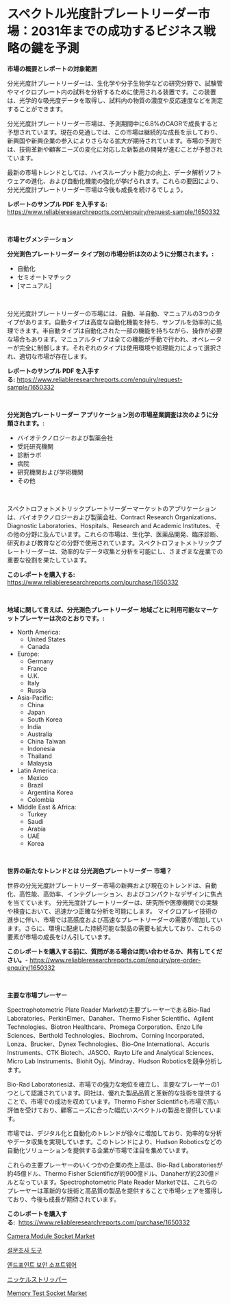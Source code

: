 <p><h1>スペクトル光度計プレートリーダー市場：2031年までの成功するビジネス戦略の鍵を予測</h1></p><p><strong>市場の概要とレポートの対象範囲</strong></p>
<p><p>分光光度計プレートリーダーは、生化学や分子生物学などの研究分野で、試験管やマイクロプレート内の試料を分析するために使用される装置です。この装置は、光学的な吸光度データを取得し、試料内の物質の濃度や反応速度などを測定することができます。</p><p>分光光度計プレートリーダー市場は、予測期間中に6.8%のCAGRで成長すると予想されています。現在の見通しでは、この市場は継続的な成長を示しており、新興国や新興企業の参入によりさらなる拡大が期待されています。市場の予測では、技術革新や顧客ニーズの変化に対応した新製品の開発が進むことが予想されています。</p><p>最新の市場トレンドとしては、ハイスループット能力の向上、データ解析ソフトウェアの進化、および自動化機能の強化が挙げられます。これらの要因により、分光光度計プレートリーダー市場は今後も成長を続けるでしょう。</p></p>
<p><strong>レポートのサンプル PDF を入手する:</strong> <a href="https://www.reliableresearchreports.com/enquiry/request-sample/1650332">https://www.reliableresearchreports.com/enquiry/request-sample/1650332</a></p>
<p>&nbsp;</p>
<p><strong>市場セグメンテーション</strong></p>
<p><strong>分光測色プレートリーダー タイプ別の市場分析は次のように分類されます。:</strong></p>
<p><ul><li>自動化</li><li>セミオートマチック</li><li>[マニュアル]</li></ul></p>
<p>&nbsp;</p>
<p><p>分光光度計プレートリーダーの市場には、自動、半自動、マニュアルの3つのタイプがあります。自動タイプは高度な自動化機能を持ち、サンプルを効率的に処理できます。半自動タイプは自動化された一部の機能を持ちながら、操作が必要な場合もあります。マニュアルタイプは全ての機能が手動で行われ、オペレーターが完全に制御します。それぞれのタイプは使用環境や処理能力によって選択され、適切な市場が存在します。</p></p>
<p><strong>レポートのサンプル PDF を入手する:</strong>&nbsp;<a href="https://www.reliableresearchreports.com/enquiry/request-sample/1650332">https://www.reliableresearchreports.com/enquiry/request-sample/1650332</a></p>
<p>&nbsp;</p>
<p><strong> 分光測色プレートリーダー アプリケーション別の市場産業調査は次のように分類されます。:</strong></p>
<p><ul><li>バイオテクノロジーおよび製薬会社</li><li>受託研究機関</li><li>診断ラボ</li><li>病院</li><li>研究機関および学術機関</li><li>その他</li></ul></p>
<p>&nbsp;</p>
<p><p>スペクトロフォトメトリックプレートリーダーマーケットのアプリケーションは、バイオテクノロジーおよび製薬会社、Contract Research Organizations、Diagnostic Laboratories、Hospitals、Research and Academic Institutes、その他の分野に及んでいます。これらの市場は、生化学、医薬品開発、臨床診断、研究および教育などの分野で使用されています。スペクトロフォトメトリックプレートリーダーは、効率的なデータ収集と分析を可能にし、さまざまな産業での重要な役割を果たしています。</p></p>
<p><strong>このレポートを購入する:</strong>&nbsp; <a href="https://www.reliableresearchreports.com/purchase/1650332">https://www.reliableresearchreports.com/purchase/1650332</a></p>
<p>&nbsp;</p>
<p><strong>地域に関して言えば、分光測色プレートリーダー 地域ごとに利用可能なマーケットプレーヤーは次のとおりです。:</strong></p>
<p><ul>
    <li>
        North America:
        <ul>
            <li>United States</li>
            <li>Canada</li>
        </ul>
    </li>
    <li>
        Europe:
        <ul>
            <li>Germany</li>
            <li>France</li>
            <li>U.K.</li>
            <li>Italy</li>
            <li>Russia</li>
        </ul>
    </li>
    <li>
        Asia-Pacific:
        <ul>
            <li>China</li>
            <li>Japan</li>
            <li>South Korea</li>
            <li>India</li>
            <li>Australia</li>
            <li>China Taiwan</li>
            <li>Indonesia</li>
            <li>Thailand</li>
            <li>Malaysia</li>
        </ul>
    </li>
    <li>
        Latin America:
        <ul>
            <li>Mexico</li>
            <li>Brazil</li>
            <li>Argentina Korea</li>
            <li>Colombia</li>
        </ul>
    </li>
    <li>
        Middle East & Africa:
        <ul>
            <li>Turkey</li>
            <li>Saudi</li>
            <li>Arabia</li>
            <li>UAE</li>
            <li>Korea</li>
        </ul>
    </li>
    </ul></p>
<p>&nbsp;</p>
<p><strong>世界の新たなトレンドとは 分光測色プレートリーダー 市場？</strong></p>
<p><p>世界の分光光度計プレートリーダー市場の新興および現在のトレンドは、自動化、高性能、高効率、インテグレーション、およびコンパクトなデザインに焦点を当てています。 分光光度計プレートリーダーは、研究所や医療機関での実験や検査において、迅速かつ正確な分析を可能にします。 マイクロアレイ技術の進歩に伴い、市場では高感度および高速なプレートリーダーの需要が増加しています。さらに、環境に配慮した持続可能な製品の需要も拡大しており、これらの要素が市場の成長をけん引しています。</p></p>
<p><strong>このレポートを購入する前に、質問がある場合は問い合わせるか、共有してください。</strong>- <a href="https://www.reliableresearchreports.com/enquiry/pre-order-enquiry/1650332">https://www.reliableresearchreports.com/enquiry/pre-order-enquiry/1650332</a></p>
<p>&nbsp;</p>
<p><strong>主要な市場プレーヤー</strong></p>
<p><p>Spectrophotometric Plate Reader Marketの主要プレーヤーであるBio-Rad Laboratories、PerkinElmer、Danaher、Thermo Fisher Scientific、Agilent Technologies、Biotron Healthcare、Promega Corporation、Enzo Life Sciences、Berthold Technologies、Biochrom、Corning Incorporated、Lonza、Brucker、Dynex Technologies、Bio-One International、Accuris Instruments、CTK Biotech、JASCO、Rayto Life and Analytical Sciences、Micro Lab Instruments、Biohit Oyj、Mindray、Hudson Roboticsを競争分析します。</p><p>Bio-Rad Laboratoriesは、市場での強力な地位を確立し、主要なプレーヤーの1つとして認識されています。同社は、優れた製品品質と革新的な技術を提供することで、市場での成功を収めています。Thermo Fisher Scientificも市場で高い評価を受けており、顧客ニーズに合った幅広いスペクトルの製品を提供しています。</p><p>市場では、デジタル化と自動化のトレンドが徐々に増加しており、効率的な分析やデータ収集を実現しています。このトレンドにより、Hudson Roboticsなどの自動化ソリューションを提供する企業が市場で注目を集めています。</p><p>これらの主要プレーヤーのいくつかの企業の売上高は、Bio-Rad Laboratoriesが約45億ドル、Thermo Fisher Scientificが約900億ドル、Danaherが約230億ドルとなっています。Spectrophotometric Plate Reader Marketでは、これらのプレーヤーは革新的な技術と高品質の製品を提供することで市場シェアを獲得しており、今後も成長が期待されています。</p></p>
<p><strong>このレポートを購入する:</strong>&nbsp;&nbsp;<a href="https://www.reliableresearchreports.com/purchase/1650332">https://www.reliableresearchreports.com/purchase/1650332</a></p>
<p><p><a href="https://github.com/peachesmcdowel1/Market-Research-Report-List-2/blob/main/camera-module-socket-market.md">Camera Module Socket Market</a></p><p><a href="https://github.com/JeromeRtyau89966/Market-Research-Report-List-1/blob/main/21759489426.md">설문조사 도구</a></p><p><a href="https://github.com/TimmyMann6767/Market-Research-Report-List-1/blob/main/10802969425.md">엔드포인트 보안 소프트웨어</a></p><p><a href="https://github.com/AriMuller2009/Market-Research-Report-List-1/blob/main/128231410009.md">ニッケルストリッパー</a></p><p><a href="https://github.com/redneck06/Market-Research-Report-List-2/blob/main/memory-test-socket-market.md">Memory Test Socket Market</a></p></p>